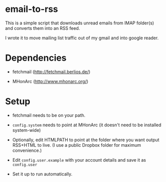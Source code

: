 email-to-rss
============

This is a simple script that downloads unread emails from IMAP
folder(s) and converts them into an RSS feed.

I wrote it to move mailing list traffic out of my gmail and into
google reader.

Dependencies
============

* fetchmail  (http://fetchmail.berlios.de/)

* MHonArc (http://www.mhonarc.org/)

Setup
=====

* fetchmail needs to be on your path.

* `config.system` needs to point at MHonArc (it doesn't need to be installed system-wide)

* Optionally, edit HTMLPATH to point at the folder where you want output RSS+HTML to live. (I use a public Dropbox folder for maximum convenience.)

* Edit `config.user.example` with your account details and save it as `config.user`

* Set it up to run automatically.